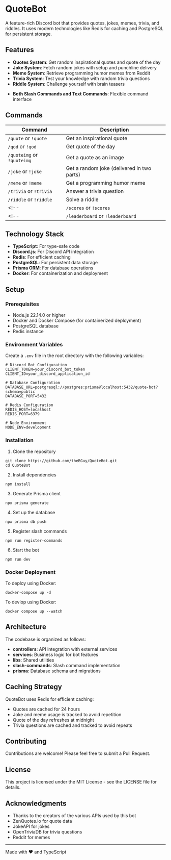 # QuoteBot

A feature-rich Discord bot that provides quotes, jokes, memes, trivia, and riddles. It <!-- features user scoring, leaderboards, and --> uses modern technologies like Redis for caching and PostgreSQL for persistent storage.

## Features

- **Quotes System**: Get random inspirational quotes and quote of the day
- **Joke System**: Fetch random jokes with setup and punchline delivery
- **Meme System**: Retrieve programming humor memes from Reddit
- **Trivia System**: Test your knowledge with random trivia questions
- **Riddle System**: Challenge yourself with brain teasers
<!-- - **Scoring System**: Earn points by correctly answering trivia and riddles -->
<!-- - **Leaderboards**: Compete with other server members -->
- **Both Slash Commands and Text Commands**: Flexible command interface

## Commands

| Command | Description |
|---------|-------------|
| `/quote` or `!quote` | Get an inspirational quote |
| `/qod` or `!qod` | Get quote of the day |
| `/quoteimg` or `!quoteimg` | Get a quote as an image |
| `/joke` or `!joke` | Get a random joke (delivered in two parts) |
| `/meme` or `!meme` | Get a programming humor meme |
| `/trivia` or `!trivia` | Answer a trivia question |
| `/riddle` or `!riddle` | Solve a riddle |
<!-- | `/scores` or `!scores` | View your score stats | -->
<!-- | `/leaderboard` or `!leaderboard` | View server leaderboard | -->

## Technology Stack

- **TypeScript**: For type-safe code
- **Discord.js**: For Discord API integration
- **Redis**: For efficient caching
- **PostgreSQL**: For persistent data storage
- **Prisma ORM**: For database operations
- **Docker**: For containerization and deployment

## Setup

### Prerequisites

- Node.js 22.14.0 or higher
- Docker and Docker Compose (for containerized deployment)
- PostgreSQL database
- Redis instance

### Environment Variables

Create a `.env` file in the root directory with the following variables:

```
# Discord Bot Configuration
CLIENT_TOKEN=your_discord_bot_token
CLIENT_ID=your_discord_application_id

# Database Configuration
DATABASE_URL=postgresql://postgres:prisma@localhost:5432/quote-bot?schema=public
DATABASE_PORT=5432

# Redis Configuration
REDIS_HOST=localhost
REDIS_PORT=6379

# Node Environment
NODE_ENV=development
```

### Installation

1. Clone the repository
```
git clone https://github.com/theBGuy/QuoteBot.git
cd QuoteBot
```
2. Install dependencies
```
npm install
```
3. Generate Prisma client
```
npx prisma generate
```
4. Set up the database
```
npx prisma db push
```
5. Register slash commands
```
npm run register-commands
```
6. Start the bot
```
npm run dev
```

### Docker Deployment

To deploy using Docker:

```
docker-compose up -d
```

To devlop using Docker:

```
docker compose up --watch
```

## Architecture

The codebase is organized as follows:

- **controllers**: API integration with external services
- **services**: Business logic for bot features
- **libs**: Shared utilities
- **slash-commands**: Slash command implementation
- **prisma**: Database schema and migrations

## Caching Strategy

QuoteBot uses Redis for efficient caching:

- Quotes are cached for 24 hours
- Joke and meme usage is tracked to avoid repetition
- Quote of the day refreshes at midnight
- Trivia questions are cached and tracked to avoid repeats

<!-- ## Scoring System

Users earn points when interacting with the bot:

- **Trivia**: 5 points for correct answers
- **Riddles**: 10 points for correct answers
- **Jokes**: 1 point for interactions -->

## Contributing

Contributions are welcome! Please feel free to submit a Pull Request.

## License

This project is licensed under the MIT License - see the LICENSE file for details.

## Acknowledgments

- Thanks to the creators of the various APIs used by this bot
- ZenQuotes.io for quote data
- JokeAPI for jokes
- OpenTriviaDB for trivia questions
- Reddit for memes

---

Made with ❤️ and TypeScript
